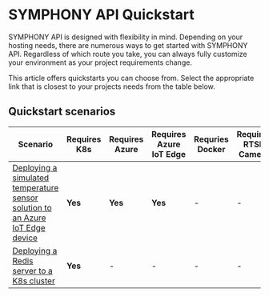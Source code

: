 # SYMPHONY API Quickstart

SYMPHONY API is designed with flexibility in mind. Depending on your hosting needs, there are numerous ways to get started with SYMPHONY API. Regardless of which route you take, you can always fully customize your environment as your project requirements change.

This article offers quickstarts you can choose from. Select the appropriate link that is closest to your projects needs from the table below.  

## Quickstart scenarios

| Scenario | Requires K8s | Requires Azure | Requires Azure IoT Edge| Requries Docker | Requires RTSP Camera |
|--------|--------|--------|--------|--------|--------|
| [Deploying a simulated temperature sensor solution to an Azure IoT Edge device](./deploy_solution_to_azure_iot_edge.md) | **Yes** | **Yes** | **Yes** | - | - |
| [Deploying a Redis server to a K8s cluster](./deploy_redis_k8s.md) | **Yes** | - | - | - | - |


